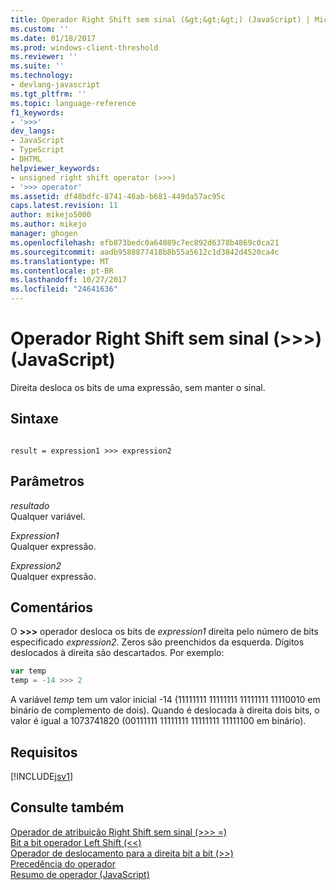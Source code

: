 ```yaml
---
title: Operador Right Shift sem sinal (&gt;&gt;&gt;) (JavaScript) | Microsoft Docs
ms.custom: ''
ms.date: 01/18/2017
ms.prod: windows-client-threshold
ms.reviewer: ''
ms.suite: ''
ms.technology:
- devlang-javascript
ms.tgt_pltfrm: ''
ms.topic: language-reference
f1_keywords:
- '>>>'
dev_langs:
- JavaScript
- TypeScript
- DHTML
helpviewer_keywords:
- unsigned right shift operator (>>>)
- '>>> operator'
ms.assetid: df48bdfc-8741-46ab-b681-449da57ac95c
caps.latest.revision: 11
author: mikejo5000
ms.author: mikejo
manager: ghogen
ms.openlocfilehash: efb873bedc0a64089c7ec892d6378b4869c0ca21
ms.sourcegitcommit: aadb9588877418b8b55a5612c1d3842d4520ca4c
ms.translationtype: MT
ms.contentlocale: pt-BR
ms.lasthandoff: 10/27/2017
ms.locfileid: "24641636"
---
```

# <a name="unsigned-right-shift-operator-gtgtgt-javascript"></a>Operador Right Shift sem sinal (&gt;&gt;&gt;) (JavaScript)
Direita desloca os bits de uma expressão, sem manter o sinal.  
  
## <a name="syntax"></a>Sintaxe  
  
```  
  
result = expression1 >>> expression2  
```  
  
## <a name="parameters"></a>Parâmetros  
 *resultado*  
 Qualquer variável.  
  
 *Expression1*  
 Qualquer expressão.  
  
 *Expression2*  
 Qualquer expressão.  
  
## <a name="remarks"></a>Comentários  
 O  **>>>**  operador desloca os bits de *expression1* direita pelo número de bits especificado *expression2*. Zeros são preenchidos da esquerda. Dígitos deslocados à direita são descartados. Por exemplo:  
  
```JavaScript  
var temp  
temp = -14 >>> 2  
```  
  
 A variável *temp* tem um valor inicial -14 (11111111 11111111 11111111 11110010 em binário de complemento de dois). Quando é deslocada à direita dois bits, o valor é igual a 1073741820 (00111111 11111111 11111111 11111100 em binário).  
  
## <a name="requirements"></a>Requisitos  
 [!INCLUDE[jsv1](../../javascript/misc/includes/jsv1-md.md)]  
  
## <a name="see-also"></a>Consulte também  
 [Operador de atribuição Right Shift sem sinal (>>> =)](../../javascript/reference/unsigned-right-shift-assignment-operator-decrement-equal-javascript.md)   
 [Bit a bit operador Left Shift (<\<)](../../javascript/reference/bitwise-left-shift-operator-decrement-javascript.md)   
 [Operador de deslocamento para a direita bit a bit (>>)](../../javascript/reference/bitwise-right-shift-operator-decrement-javascript.md)   
 [Precedência do operador](../../javascript/operator-subtractprecedence-javascript.md)   
 [Resumo de operador (JavaScript)](../../javascript/misc/operator-subtractsummary-javascript.md)
